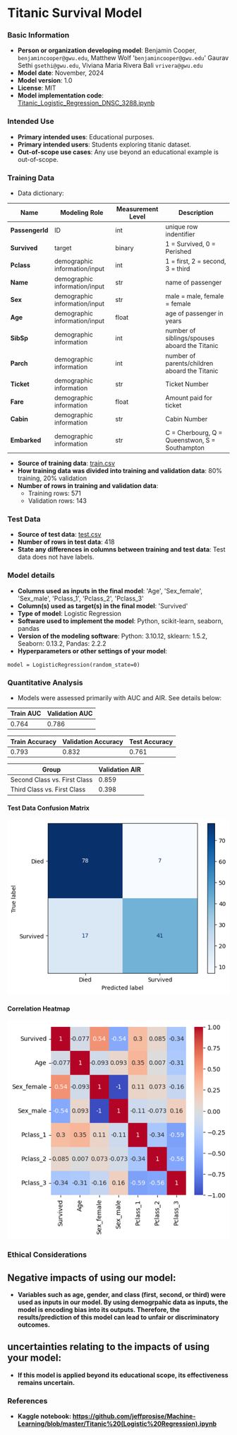 # Titanic Survival Model

### Basic Information

* **Person or organization developing model**: Benjamin Cooper, `benjamincooper@gwu.edu`, Matthew Wolf '`benjamincooper@gwu.edu`'  Gaurav Sethi `gsethi@gwu.edu`, Viviana Maria Rivera Bali `vrivera@gwu.edu`
* **Model date**: November, 2024
* **Model version**: 1.0
* **License**: MIT
* **Model implementation code**: [Titanic_Logistic_Regression_DNSC_3288.ipynb](Titanic_Logistic_Regression_DNSC_3288.ipynb)

### Intended Use
* **Primary intended uses**: Educational purposes.
* **Primary intended users**: Students exploring titanic dataset.
* **Out-of-scope use cases**: Any use beyond an educational example is out-of-scope.

### Training Data

* Data dictionary: 

| Name | Modeling Role | Measurement Level| Description|
| ---- | ------------- | ---------------- | ---------- |
|**PassengerId**| ID | int | unique row indentifier |
| **Survived** | target | binary | 1 = Survived, 0 = Perished |
| **Pclass** | demographic information/input | int | 1 = first, 2 = second, 3 = third |
| **Name** | demographic information/input | str | name of passenger |
| **Sex** | demographic information/input | str | male = male, female = female |
| **Age** | demographic information/input | float | age of passenger in years |
| **SibSp** | demographic information | int | number of siblings/spouses aboard the Titanic |
| **Parch** | demographic information | int | number of parents/children aboard the Titanic |
| **Ticket** | demographic information | str | Ticket Number |
| **Fare** | demographic information | float | Amount paid for ticket |
| **Cabin**| demographic information | str | Cabin Number |
| **Embarked**| demographic information | str | C = Cherbourg, Q = Queenstwon, S = Southampton |

* **Source of training data**: [train.csv](train.csv)
* **How training data was divided into training and validation data**: 80% training, 20% validation
* **Number of rows in training and validation data**:
  * Training rows: 571
  * Validation rows: 143

### Test Data
* **Source of test data**: [test.csv](test.csv)
* **Number of rows in test data**: 418
* **State any differences in columns between training and test data**: Test data does not have labels.

### Model details
* **Columns used as inputs in the final model**: 'Age',
       'Sex_female', 'Sex_male', 'Pclass_1', 'Pclass_2', 'Pclass_3'
* **Column(s) used as target(s) in the final model**: 'Survived'
* **Type of model**: Logistic Regression 
* **Software used to implement the model**: Python, scikit-learn, seaborn, pandas
* **Version of the modeling software**: Python: 3.10.12, sklearn: 1.5.2, Seaborn: 0.13.2, Pandas: 2.2.2
* **Hyperparameters or other settings of your model**: 
```
model = LogisticRegression(random_state=0)

```
### Quantitative Analysis

* Models were assessed primarily with AUC and AIR. See details below:

| Train AUC | Validation AUC |
| ------ | ------- | 
| 0.764 | 0.786 |

| Train Accuracy | Validation Accuracy | Test Accuracy |
| ------ | ------- | -------- |
| 0.793 | 0.832 | 0.761|


| Group | Validation AIR |
|-------|-----|
| Second Class vs. First Class | 0.859 |
| Third Class vs. First Class | 0.398 |

#### Test Data Confusion Matrix
![Confusion Matrix](Vali_cm.png)

#### Correlation Heatmap
![Correlation Heatmap](heatmap.png)

### Ethical Considerations
## Negative impacts of using our model:
* **Variables such as age, gender, and class (first, second, or third) were used as inputs in our model. By using demogrpahic data as inputs, the model is encoding bias into its outputs. Therefore, the results/prediction of this model can lead to unfair or discriminatory outcomes.**

## uncertainties relating to the impacts of using your model:
* **If this model is applied beyond its educational scope, its effectiveness remains uncertain.**

### References
* **Kaggle notebook: https://github.com/jeffprosise/Machine-Learning/blob/master/Titanic%20(Logistic%20Regression).ipynb**
